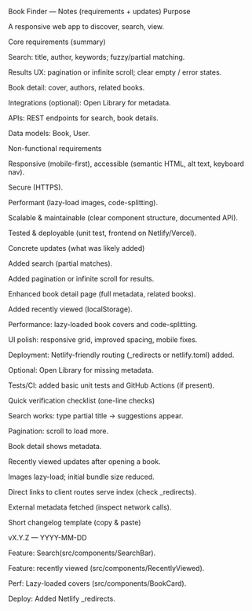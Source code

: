 Book Finder — Notes (requirements + updates)
Purpose

A responsive web app to discover, search, view.

Core requirements (summary)

Search: title, author, keywords; fuzzy/partial matching.

Results UX: pagination or infinite scroll; clear empty / error states.

Book detail: cover, authors, related books.

Integrations (optional): Open Library for metadata.

APIs: REST endpoints for search, book details.

Data models: Book, User.

Non-functional requirements

Responsive (mobile-first), accessible (semantic HTML, alt text, keyboard nav).

Secure (HTTPS).

Performant (lazy-load images, code-splitting).

Scalable & maintainable (clear component structure, documented API).

Tested & deployable (unit test, frontend on Netlify/Vercel).

Concrete updates (what was likely added)

Added search (partial matches).

Added pagination or infinite scroll for results.

Enhanced book detail page (full metadata, related books).

Added recently viewed (localStorage).

Performance: lazy-loaded book covers and code-splitting.

UI polish: responsive grid, improved spacing, mobile fixes.

Deployment: Netlify-friendly routing (_redirects or netlify.toml) added.

Optional: Open Library for missing metadata.

Tests/CI: added basic unit tests and GitHub Actions (if present).

Quick verification checklist (one-line checks)

Search works: type partial title → suggestions appear.

Pagination: scroll to load more.

Book detail shows metadata.

Recently viewed updates after opening a book.

Images lazy-load; initial bundle size reduced.

Direct links to client routes serve index (check _redirects).

External metadata fetched (inspect network calls).

Short changelog template (copy & paste)

vX.Y.Z — YYYY-MM-DD

Feature: Search(src/components/SearchBar).

Feature: recently viewed (src/components/RecentlyViewed).

Perf: Lazy-loaded covers (src/components/BookCard).

Deploy: Added Netlify _redirects.